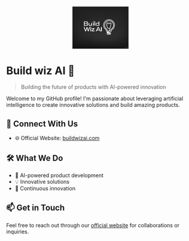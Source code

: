 <p align="center"><img src="logo.jpg" alt="Buildwizai Logo" width="150"/></p>

# Build wiz AI 🚀

> Building the future of products with AI-powered innovation

Welcome to my GitHub profile! I'm passionate about leveraging artificial intelligence to create innovative solutions and build amazing products.

## 🔗 Connect With Us
- 🌐 Official Website: [buildwizai.com](https://buildwizai.com)

## 🛠 What We Do
- 🤖 AI-powered product development
- 💡 Innovative solutions
- 🔄 Continuous innovation

## 📫 Get in Touch
Feel free to reach out through our [official website](https://buildwizai.com) for collaborations or inquiries.

<!--
**buildwizai/buildwizai** is a ✨ _special_ ✨ repository because its `README.md` (this file) appears on your GitHub profile.
-->
